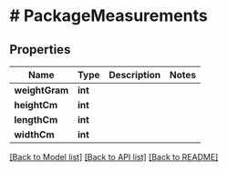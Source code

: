 # # PackageMeasurements

## Properties

Name | Type | Description | Notes
------------ | ------------- | ------------- | -------------
**weightGram** | **int** |  |
**heightCm** | **int** |  |
**lengthCm** | **int** |  |
**widthCm** | **int** |  |

[[Back to Model list]](../../README.md#models) [[Back to API list]](../../README.md#endpoints) [[Back to README]](../../README.md)
